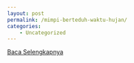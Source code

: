 ```yaml
---
layout: post
permalink: /mimpi-berteduh-waktu-hujan/
categories:
    - Uncategorized
---
```


[Baca Selengkapnya](/01)